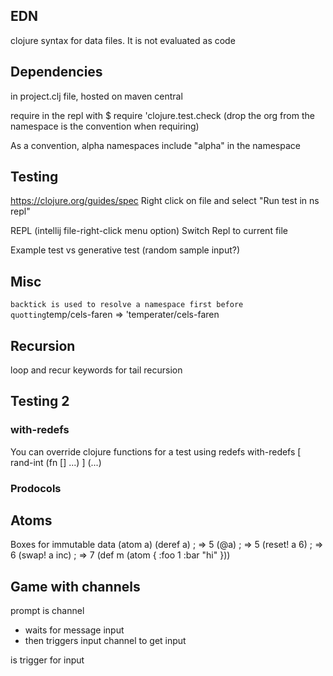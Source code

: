 ## EDN
clojure syntax for data files. It is not evaluated as code

## Dependencies
in project.clj file, hosted on maven central

require in the repl with $ require 'clojure.test.check
(drop the org from the namespace is the convention when requiring)

As a convention, alpha namespaces include "alpha" in the namespace 

## Testing
https://clojure.org/guides/spec
Right click on file and select "Run test in ns repl"

REPL (intellij file-right-click menu option)
Switch Repl to current file

Example test vs generative test (random sample input?)

## Misc
` backtick is used to resolve a namespace first before quotting
`temp/cels-faren => 'temperater/cels-faren


## Recursion 
loop and recur keywords for tail recursion

## Testing 2

### with-redefs
You can override clojure functions for a test using redefs
 with-redefs [
 	rand-int (fn [] ...)
 ]
 (...)
 
### Prodocols 


## Atoms
Boxes for immutable data
(atom a)
(deref a) ; => 5
(@a) ; => 5
(reset! a 6) ; => 6
(swap! a inc) ; => 7
(def m (atom {
:foo 1
:bar "hi"
}))

## Game with channels

prompt is channel
- waits for message input
- then triggers input channel to get input

is trigger for input